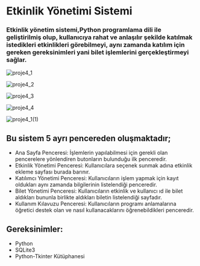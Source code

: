 # Etkinlik Yönetimi Sistemi
### Etkinlik yönetim sistemi,Python programlama dili ile geliştirilmiş olup, kullanıcıya rahat ve anlaşılır şekilde katılmak istedikleri etkinlikleri görebilmeyi, aynı zamanda katılım için gereken gereksinimleri yani bilet işlemlerini gerçekleştirmeyi sağlar.

![proje4_1](https://github.com/elifozten/proje4/assets/148040261/20edf1f5-1513-46b5-9678-504d6beaf042)

![proje4_2](https://github.com/elifozten/proje4/assets/148040261/15eef271-acb3-49ce-a6e7-e47866d65b9b)

![proje4_3](https://github.com/elifozten/proje4/assets/148040261/c6a8a48c-b060-4e36-985d-a5b9429aa354)

![proje4_4](https://github.com/elifozten/proje4/assets/148040261/806a6ba1-a4ad-4575-b94d-385ebb1361ed)

![proje4_1(1)](https://github.com/elifozten/proje4/assets/148040261/9fdbbb75-7443-4c38-86bb-0184f6dbcbb5)

## Bu sistem 5 ayrı pencereden oluşmaktadır;
* Ana Sayfa Penceresi: İşlemlerin yapılabilmesi için gerekli olan pencerelere yönlendiren butonların bulunduğu ilk penceredir.
* Etkinlik Yönetimi Penceresi: Kullanıcılara seçenek sunmak adına etkinlik ekleme sayfası burada barınır.
* Katılımcı Yönetimi Penceresi: Kullanıcıların işlem yapmak için kayıt oldukları aynı zamanda bilgilerinin listelendiği penceredir.
* Bilet Yönetimi Penceresi: Kullanıcıların etkinlik ve kullanıcı ıd ile bilet aldıkları bununla birlikte aldıkları biletin listelendiği sayfadır.
* Kullanım Kılavuzu Penceresi: Kullanıcıların programı anlamalarına öğretici destek olan ve nasıl kullanacaklarını öğrenebildikleri penceredir.

## Gereksinimler:
* Python
* SQLite3
* Python-Tkinter Kütüphanesi
